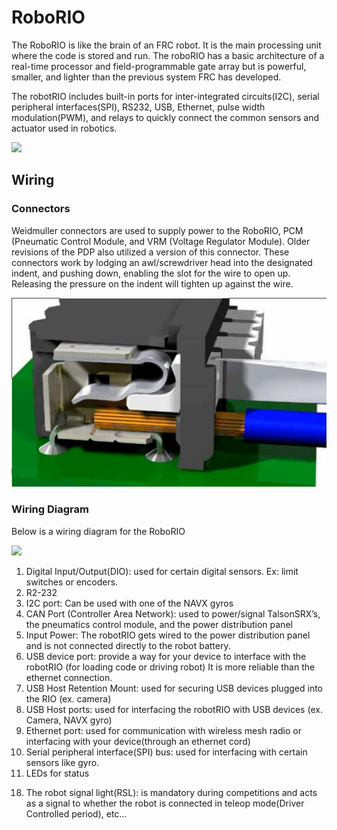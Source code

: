 # RoboRIO

The RoboRIO is like the brain of an FRC robot. It is the main processing unit where the code is stored and run. The roboRIO has a basic architecture of a real-time processor and field-programmable gate array but is powerful, smaller, and lighter than the previous system FRC has developed.

The robotRIO includes built-in ports for inter-integrated circuits(I2C), serial peripheral interfaces(SPI), RS232, USB, Ethernet, pulse width modulation(PWM), and relays to quickly connect the common sensors and actuator used in robotics.

![](https://andymark-weblinc.netdna-ssl.com/product_images/ni-roborio-2/6165f0a8fdc8c543df4a4a5e/detail.jpg?c=1634070696)

## Wiring

### Connectors

Weidmuller connectors are used to supply power to the RoboRIO, PCM (Pneumatic Control Module, and VRM (Voltage Regulator Module). Older revisions of the PDP also utilized a version of this connector. These connectors work by lodging an awl/screwdriver head into the designated indent, and pushing down, enabling the slot for the wire to open up. Releasing the pressure on the indent will tighten up against the wire.

![](img/Weidmuller.png)


### Wiring Diagram

Below is a wiring diagram for the RoboRIO

![](https://i.imgur.com/hNhULtu.png)

1) Digital Input/Output(DIO): used for certain digital sensors. Ex: limit switches or encoders. 
2) R2-232
3) I2C port: Can be used with one of the NAVX gyros
4) CAN Port (Controller Area Network): used to power/signal TalsonSRX’s, the pneumatics control module, and the power distribution panel
5) Input Power: The robotRIO gets wired to the power distribution panel and is not connected directly to the robot battery. 
6) USB device port: provide a way for your device to interface with the robotRIO (for loading code or driving robot) It is more reliable than the ethernet connection.
7) USB Host Retention Mount: used for securing USB devices plugged into the RIO (ex. camera)
8) USB Host ports: used for interfacing the robotRIO with USB devices (ex. Camera, NAVX gyro)
9) Ethernet port: used for communication with wireless mesh radio or interfacing with your device(through an ethernet cord)
10) Serial peripheral interface(SPI) bus: used for interfacing with certain sensors like gyro.
11) LEDs for status
18. The robot signal light(RSL): is mandatory during competitions and acts as a signal to whether the robot is connected in teleop mode(Driver Controlled period), etc… 
    
